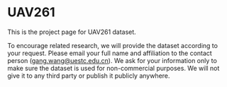 # UAV261
This is the project page for UAV261 dataset.

To encourage related research, we will provide the dataset according to your request.  Please email your full name and affiliation to the contact person (gang.wang@uestc.edu.cn).  We ask for your information only to make sure the dataset is used for non-commercial purposes.  We will not give it to any third party or publish it publicly anywhere. 
